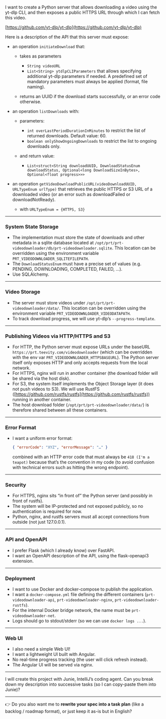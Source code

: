 
I want to create a Python server that allows downloading a video using the yt-dlp CLI, and then exposes a public HTTPS URL through which I can fetch this video.

[https://github.com/yt-dlp/yt-dlp](https://github.com/yt-dlp/yt-dlp)

Here is a description of the API that this server must expose:

* an operation `initiateDownload` that:

  * takes as parameters

    * `String videoURL`
    * `List<String> ytdlpCLIParameters` that allows specifying additional yt-dlp parameters if needed. A predefined set of mandatory parameters must always be applied (format, file naming).
  * returns an UUID if the download starts successfully, or an error code otherwise.

* an operation `listDownloads` with:

  * parameters:

    * `int overLastPeriodDurationInMinutes` to restrict the list of returned downloads. Default value: 60.
    * `boolean onlyShowOngoingDownloads` to restrict the list to ongoing downloads only.
  * and return value:

    * `List<struct<String downloadUUID, DownloadStatusEnum downloadStatus, Optional<long DownloadSizeInBytes>, Optional<float progress>>>`

* an operation `getVideoDownloadPublicURL(videoDownloadUUID, URLTypeEnum urlType)` that retrieves the public HTTPS or S3 URL of a downloaded video (or an error such as downloadFailed or downloadNotReady).

  * with `URLTypeEnum = {HTTPS, S3}`

---

### System State Storage

* The implementation must store the state of downloads and other metadata in a sqlite database located at `/opt/prt/prt-videodownloader/db/prt-videodownloader.sqlite`.
  This location can be overridden using the environment variable `PRT_VIDEODOWNLOADER_SQLITEFILEPATH`.
* The `DownloadStatusEnum` must have a precise set of values (e.g. PENDING, DOWNLOADING, COMPLETED, FAILED, ...).
* Use SQLAlchemy.

---

### Video Storage

* The server must store videos under `/opt/prt/prt-videodownloader/data/`.
  This location can be overridden using the environment variable `PRT_VIDEODOWNLOADER_VIDEODATAPATH`.
* To track download progress, we will use yt-dlp’s `--progress-template`.

---

### Publishing Videos via HTTP/HTTPS and S3

* For HTTP, the Python server must expose URLs under the baseURL `https://prt.teevity.com/videodownloader` (which can be overridden with the env var `PRT_VIDEODOWNLOADER_HTTPSBASEURL`). The Python server itself only exposes HTTP and only accepts requests from the local network.
* For HTTPS, nginx will run in another container (the download folder will be shared via the host disk).
* For S3, the system itself implements the Object Storage layer (it does not push videos to S3). We will use RustFS ([https://github.com/rustfs/rustfs](https://github.com/rustfs/rustfs)) running in another container.
* The host download folder (`/opt/prt/prt-videodownloader/data/`) is therefore shared between all these containers.

---

### Error Format

* I want a uniform error format:

  ```json
  { "errorCode": "XYZ", "errorMessage": "…" }
  ```

  combined with an HTTP error code that must always be `418 (I'm a teapot)` because that’s the convention in my code (to avoid confusion with technical errors such as hitting the wrong endpoint).

---

### Security

* For HTTPS, nginx sits “in front of” the Python server (and possibly in front of rustfs).
* The system will be IP-protected and not exposed publicly, so no authentication is required for now.
* Python, nginx, and rustfs servers must all accept connections from outside (not just 127.0.0.1).

---

### API and OpenAPI

* I prefer Flask (which I already know) over FastAPI.
* I want an OpenAPI description of the API, using the flask-openapi3 extension.

---

### Deployment

* I want to use Docker and docker-compose to publish the application.
* I want a `docker-compose.yml` file defining the different containers (`prt-videodownloader-api`, `prt-videodownloader-nginx`, `prt-videodownloader-rustfs`).
* For the internal Docker bridge network, the name must be `prt-videodownloader-net`.
* Logs should go to stdout/stderr (so we can use `docker logs ...`).

---

### Web UI

* I also need a simple Web UI!
* I want a lightweight UI built with Angular.
* No real-time progress tracking (the user will click refresh instead).
* The Angular UI will be served via nginx.

---

I will create this project with Junie, IntelliJ’s coding agent.
Can you break down my description into successive tasks (so I can copy-paste them into Junie)?

---

👉 Do you also want me to **rewrite your spec into a task plan** (like a backlog / roadmap format), or just keep it as-is but in English?

